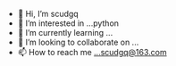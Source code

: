 - 👋 Hi, I’m scudgq
- 👀 I’m interested in ...python
- 🌱 I’m currently learning ...
- 💞️ I’m looking to collaborate on ...
- 📫 How to reach me ...scudgq@163.com

<!---
scudgq/scudgq is a ✨ special ✨ repository because its `README.md` (this file) appears on your GitHub profile.
You can click the Preview link to take a look at your changes.
--->
